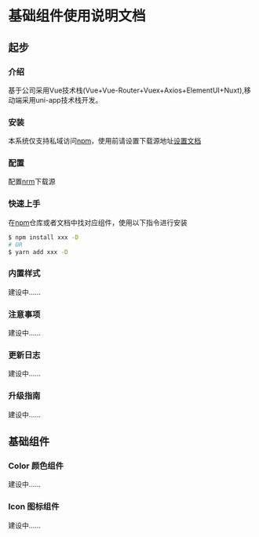 # 基础组件使用说明文档

## 起步

###  介绍

基于公司采用Vue技术栈(Vue+Vue-Router+Vuex+Axios+ElementUI+Nuxt),移动端采用uni-app技术栈开发。

###  安装

本系统仅支持私域访问[npm](http://192.168.2.243:4873/)，使用前请设置下载源地址[设置文档](/stack/混合APP打包.html#npm发布组件)

### 配置

配置[nrm](http://eui.ak1ak1.net/stack/混合APP打包.html#npm发布组件)下载源

### 快速上手

在[npm](http://192.168.2.243:4873/)仓库或者文档中找对应组件，使用以下指令进行安装

```bash
$ npm install xxx -D
# OR 
$ yarn add xxx -D
```



### 内置样式

建设中……

### 注意事项

建设中……

### 更新日志

建设中……

### 升级指南

建设中……

## 基础组件

### Color 颜色组件

建设中……

### Icon 图标组件

建设中……


